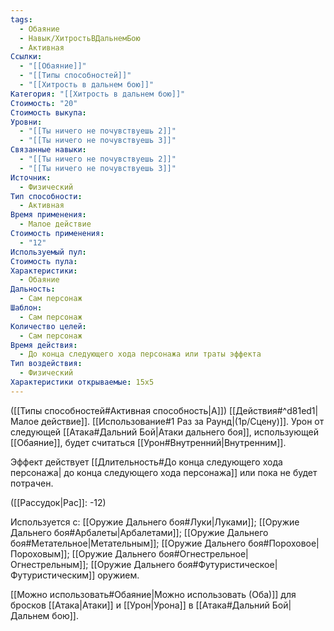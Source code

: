 ```yaml
---
tags:
  - Обаяние
  - Навык/ХитростьВДальнемБою
  - Активная
Ссылки:
  - "[[Обаяние]]"
  - "[[Типы способностей]]"
  - "[[Хитрость в дальнем бою]]"
Категория: "[[Хитрость в дальнем бою]]"
Стоимость: "20"
Стоимость выкупа: 
Уровни:
  - "[[Ты ничего не почувствуешь 2]]"
  - "[[Ты ничего не почувствуешь 3]]"
Связанные навыки:
  - "[[Ты ничего не почувствуешь 2]]"
  - "[[Ты ничего не почувствуешь 3]]"
Источник:
  - Физический
Тип способности:
  - Активная
Время применения:
  - Малое действие
Стоимость применения:
  - "12"
Используемый пул: 
Стоимость пула: 
Характеристики:
  - Обаяние
Дальность:
  - Сам персонаж
Шаблон:
  - Сам персонаж
Количество целей:
  - Сам персонаж
Время действия:
  - До конца следующего хода персонажа или траты эффекта
Тип воздействия:
  - Физический
Характеристики открываемые: 15x5
---
```

([[Типы способностей#Активная способность|А]]) [[Действия#^d81ed1|Малое действие]]. [[Использование#1 Раз за Раунд|(1р/Сцену)]]. Урон от следующей [[Атака#Дальний Бой|Атаки дальнего боя]], использующей [[Обаяние]], будет считаться [[Урон#Внутренний|Внутренним]]. 

Эффект действует [[Длительность#До конца следующего хода персонажа| до конца следующего хода персонажа]] или пока не будет потрачен. 

([[Рассудок|Рас]]: -12)

Используется с: [[Оружие Дальнего боя#Луки|Луками]]; [[Оружие Дальнего боя#Арбалеты|Арбалетами]]; [[Оружие Дальнего боя#Метательное|Метательным]]; [[Оружие Дальнего боя#Пороховое|Пороховым]]; [[Оружие Дальнего боя#Огнестрельное|Огнестрельным]]; [[Оружие Дальнего боя#Футуристическое|Футуристическим]] оружием.

[[Можно использовать#Обаяние|Можно использовать (Оба)]] для бросков [[Атака|Атаки]] и [[Урон|Урона]] в [[Атака#Дальний Бой|Дальнем бою]].